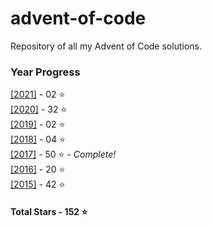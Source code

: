 # advent-of-code
 Repository of all my Advent of Code solutions.
### Year Progress
 [[2021]](2021) - 02 :star:  
 [[2020]](2020) - 32 :star:  
 [[2019]](2019) - 02 :star:  
 [[2018]](2018) - 04 :star:  
 [[2017]](2017) - 50 :star: - *Complete!*  
 [[2016]](2016) - 20 :star:  
 [[2015]](2015) - 42 :star:  

#### Total Stars - 152 :star:

